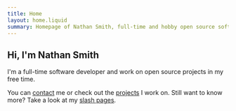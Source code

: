 ```yaml
---
title: Home
layout: home.liquid
summary: Homepage of Nathan Smith, full-time and hobby open source software developer.
---
```


## Hi, I'm Nathan Smith

I'm a full-time software developer and work on open source projects in my free time.

You can [contact](./contact.md) me or check out the [projects](./projects.md) I work on. Still want to know more? Take a look at my [slash pages](./slashes.md).